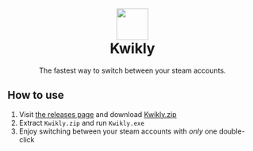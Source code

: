 <h1 align="center">
  <img  src="https://raw.githubusercontent.com/MrBurrBurr/Kwikly/master/Kwikly/Images/icon.ico" height="64" width="64" />
  <br/>
  Kwikly
</h1>
<p align="center">
  The fastest way to switch between your steam accounts.
</p>

## How to use
1. Visit [the releases page](https://github.com/MrBurrBurr/Kwikly/releases) and download [Kwikly.zip](https://github.com/MrBurrBurr/Kwikly/releases/download/2.0.0.0/Kwikly.zip)
2. Extract `Kwikly.zip` and run `Kwikly.exe`
3. Enjoy switching between your steam accounts with *only* one double-click
